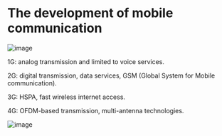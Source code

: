 # The development of mobile communication

![image](https://github.com/user-attachments/assets/951db6ec-1f71-48e5-bb6e-38b0d0bc29ba)

1G: analog transmission and limited to voice services.

2G: digital transmission, data services, GSM (Global System for Mobile communication).

3G: HSPA, fast wireless internet access.

4G: OFDM-based transmission, multi-antenna technologies.

![image](https://github.com/user-attachments/assets/c98b2ee0-5df9-4495-ad7a-b6dc91b6a911)

